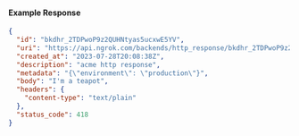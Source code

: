 <!-- Code generated for API Clients. DO NOT EDIT. -->
#### Example Response
```json
{
  "id": "bkdhr_2TDPwoP9z2QUHNtyas5ucxwE5YV",
  "uri": "https://api.ngrok.com/backends/http_response/bkdhr_2TDPwoP9z2QUHNtyas5ucxwE5YV",
  "created_at": "2023-07-28T20:08:38Z",
  "description": "acme http response",
  "metadata": "{\"environment\": \"production\"}",
  "body": "I'm a teapot",
  "headers": {
    "content-type": "text/plain"
  },
  "status_code": 418
}